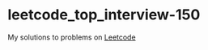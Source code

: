 # leetcode_top_interview-150

My solutions to problems on [Leetcode](https://leetcode.com/studyplan/top-interview-150/)
